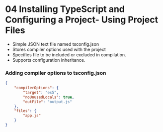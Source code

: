 # 04 Installing TypeScript and Configuring a Project- Using Project Files

- Simple JSON text file named tsconfig.json
- Stores compiler options used with the project
- Specifies file to be included or excluded in compilation.
- Supports configuration inheritance.


### Adding compiler options to tsconfig.json

```json
{
    "compilerOptions": {
        "target": "es5",
        "noUnusedLocals": true,
        "outFile": "output.js"
    },
    "files": {
        "app.js"
    }
}
```